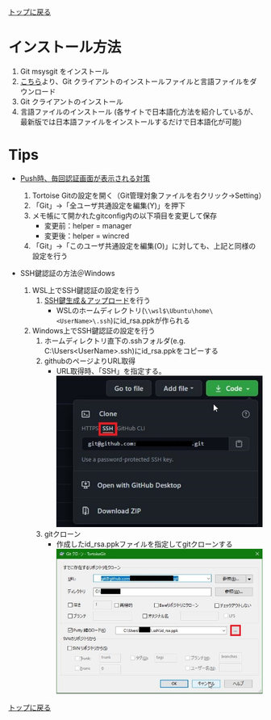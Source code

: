 [トップに戻る](../index.md)

# インストール方法
1. Git msysgit をインストール
1. [こちら](http://code.google.coam/p/tortoisegit/wiki/Download)より、Git クライアントのインストールファイルと言語ファイルをダウンロード
1. Git クライアントのインストール
1. 言語ファイルのインストール (各サイトで日本語化方法を紹介しているが、最新版では日本語ファイルをインストールするだけで日本語化が可能)

# Tips
- [Push時、毎回認証画面が表示される対策](https://gist.github.com/stakiran/ab47411c1767e4e26b561925dbc2ddb3)
	1. Tortoise Gitの設定を開く（Git管理対象ファイルを右クリック→Setting）
	1. 「Git」→「全ユーザ共通設定を編集(Y)」を押下
	1. メモ帳にて開かれたgitconfig内の以下項目を変更して保存
		- 変更前：helper = manager
		- 変更後：helper = wincred
	1. 「Git」→「このユーザ共通設定を編集(O)」に対しても、上記と同様の設定を行う

- SSH鍵認証の方法＠Windows
	1. WSL上でSSH鍵認証の設定を行う
		1. [SSH鍵生成＆アップロード](https://www.emb-se.com/?p=496)を行う
			- WSLのホームディレクトリ(`\\wsl$\Ubuntu\home\<UserName>\.ssh`)にid\_rsa.ppkが作られる
	1. Windows上でSSH鍵認証の設定を行う
		1. ホームディレクトリ直下の.sshフォルダ(e.g. C:\Users\<UserName>\.ssh)にid\_rsa.ppkをコピーする
		1. githubのページよりURL取得
			- URL取得時、「SSH」を指定する。
				![-](githubURL取得.jpg)
		1. gitクローン
			- 作成したid\_rsa.ppkファイルを指定してgitクローンする
				![-](githubクローン方法.jpg)

[トップに戻る](../index.md)
